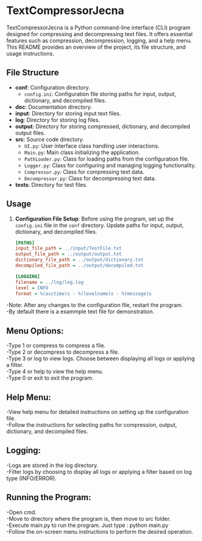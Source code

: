 # TextCompressorJecna

TextCompressorJecna is a Python command-line interface (CLI) program designed for compressing and decompressing text files. It offers essential features such as compression, decompression, logging, and a help menu. This README provides an overview of the project, its file structure, and usage instructions.

## File Structure

- **conf**: Configuration directory.
  - `config.ini`: Configuration file storing paths for input, output, dictionary, and decompiled files.
- **doc**: Documentation directory.
- **input**: Directory for storing input text files.
- **log**: Directory for storing log files.
- **output**: Directory for storing compressed, dictionary, and decompiled output files.
- **src**: Source code directory.
  - `UI.py`: User interface class handling user interactions.
  - `Main.py`: Main class initializing the application.
  - `PathLoader.py`: Class for loading paths from the configuration file.
  - `Logger.py`: Class for configuring and managing logging functionality.
  - `Compressor.py`: Class for compressing text data.
  - `Decompressor.py`: Class for decompressing text data.
- **tests**: Directory for test files.

## Usage

1. **Configuration File Setup**: Before using the program, set up the `config.ini` file in the `conf` directory. Update paths for input, output, dictionary, and decompiled files.

   ```ini
   [PATHS]
   input_file_path = ../input/TestFile.txt
   output_file_path = ../output/output.txt
   dictionary_file_path = ../output/dictionary.txt
   decompiled_file_path = ../output/decompiled.txt

   [LOGGING]
   filename = ../log/log.log
   level = INFO
   format = %(asctime)s - %(levelname)s - %(message)s
-Note: After any changes to the configuration file, restart the program.<br/>
-By default there is a exammple text file for demonstration.<br/>
## Menu Options:

-Type 1 or compress to compress a file.<br/>
-Type 2 or decompress to decompress a file.<br/>
-Type 3 or log to view logs. Choose between displaying all logs or applying a filter.<br/>
-Type 4 or help to view the help menu.<br/>
-Type 0 or exit to exit the program.<br/>
## Help Menu:

-View help menu for detailed instructions on setting up the configuration file.<br/>
-Follow the instructions for selecting paths for compression, output, dictionary, and decompiled files.<br/>

## Logging:

-Logs are stored in the log directory.<br/>
-Filter logs by choosing to display all logs or applying a filter based on log type (INFO/ERROR).<br/>

## Running the Program:
-Open cmd.<br/>
-Move to directory where the program is, then move to src folder.<br/>
-Execute main.py to run the program. Just type : python main.py<br/>
-Follow the on-screen menu instructions to perform the desired operation.<br/>
